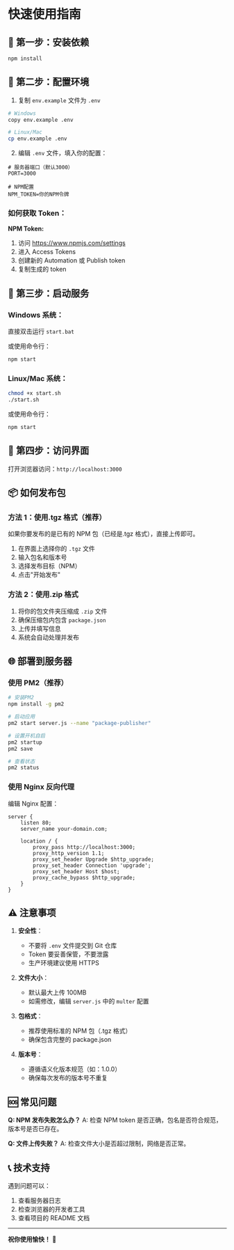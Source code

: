 # 快速使用指南

## 📌 第一步：安装依赖

```bash
npm install
```

## 📌 第二步：配置环境

1. 复制 `env.example` 文件为 `.env`

```bash
# Windows
copy env.example .env

# Linux/Mac
cp env.example .env
```

2. 编辑 `.env` 文件，填入你的配置：

```env
# 服务器端口（默认3000）
PORT=3000

# NPM配置
NPM_TOKEN=你的NPM令牌
```

### 如何获取 Token：

**NPM Token:**

1. 访问 https://www.npmjs.com/settings
2. 进入 Access Tokens
3. 创建新的 Automation 或 Publish token
4. 复制生成的 token

## 📌 第三步：启动服务

### Windows 系统：

直接双击运行 `start.bat`

或使用命令行：

```bash
npm start
```

### Linux/Mac 系统：

```bash
chmod +x start.sh
./start.sh
```

或使用命令行：

```bash
npm start
```

## 📌 第四步：访问界面

打开浏览器访问：`http://localhost:3000`

## 📦 如何发布包

### 方法 1：使用.tgz 格式（推荐）

如果你要发布的是已有的 NPM 包（已经是.tgz 格式），直接上传即可。

1. 在界面上选择你的 `.tgz` 文件
2. 输入包名和版本号
3. 选择发布目标（NPM）
4. 点击"开始发布"

### 方法 2：使用.zip 格式

1. 将你的包文件夹压缩成 `.zip` 文件
2. 确保压缩包内包含 `package.json`
3. 上传并填写信息
4. 系统会自动处理并发布

## 🌐 部署到服务器

### 使用 PM2（推荐）

```bash
# 安装PM2
npm install -g pm2

# 启动应用
pm2 start server.js --name "package-publisher"

# 设置开机自启
pm2 startup
pm2 save

# 查看状态
pm2 status
```

### 使用 Nginx 反向代理

编辑 Nginx 配置：

```nginx
server {
    listen 80;
    server_name your-domain.com;

    location / {
        proxy_pass http://localhost:3000;
        proxy_http_version 1.1;
        proxy_set_header Upgrade $http_upgrade;
        proxy_set_header Connection 'upgrade';
        proxy_set_header Host $host;
        proxy_cache_bypass $http_upgrade;
    }
}
```

## ⚠️ 注意事项

1. **安全性**：

   - 不要将 `.env` 文件提交到 Git 仓库
   - Token 要妥善保管，不要泄露
   - 生产环境建议使用 HTTPS

2. **文件大小**：

   - 默认最大上传 100MB
   - 如需修改，编辑 `server.js` 中的 `multer` 配置

3. **包格式**：

   - 推荐使用标准的 NPM 包（.tgz 格式）
   - 确保包含完整的 package.json

4. **版本号**：
   - 遵循语义化版本规范（如：1.0.0）
   - 确保每次发布的版本号不重复

## 🆘 常见问题

**Q: NPM 发布失败怎么办？**
A: 检查 NPM token 是否正确，包名是否符合规范，版本号是否已存在。

**Q: 文件上传失败？**
A: 检查文件大小是否超过限制，网络是否正常。

## 📞 技术支持

遇到问题可以：

1. 查看服务器日志
2. 检查浏览器的开发者工具
3. 查看项目的 README 文档

---

**祝你使用愉快！** 🎉
